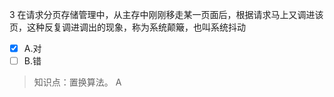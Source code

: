 3
在请求分页存储管理中，从主存中刚刚移走某一页面后，根据请求马上又调进该页，这种反复调进调出的现象，称为系统颠簸，也叫系统抖动
- [x] A.对 
- [ ] B.错

> 知识点：置换算法。
> A
